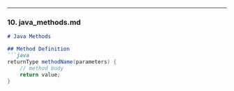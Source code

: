 
---

### **10. java_methods.md**
```markdown
# Java Methods

## Method Definition
```java
returnType methodName(parameters) {
    // method body
    return value;
}